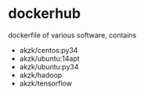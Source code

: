 # dockerhub
dockerfile of various software, contains 

* akzk/centos:py34
* akzk/ubuntu:14apt
* akzk/ubuntu:py34
* akzk/hadoop
* akzk/tensorflow
